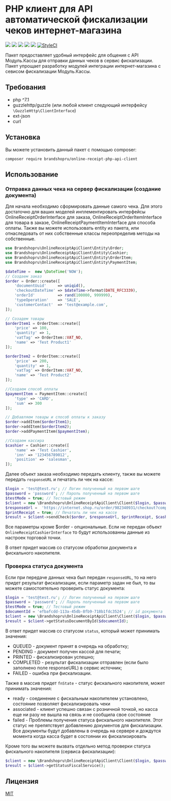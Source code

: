 # PHP клиент для API автоматической фискализации чеков интернет-магазина
[![](https://img.shields.io/packagist/l/Brandshopru/online-receipt-php-api-client.svg?style=flat-square)](https://github.com/Brandshopru/online-receipt-php-api-client/blob/master/LICENSE) 
[![](https://img.shields.io/packagist/dt/Brandshopru/online-receipt-php-api-client.svg?style=flat-square)](https://packagist.org/packages/Brandshopru/online-receipt-php-api-client)
[![](https://img.shields.io/packagist/v/Brandshopru/online-receipt-php-api-client.svg?style=flat-square)](https://packagist.org/packages/Brandshopru/online-receipt-php-api-client)
[![](https://img.shields.io/travis/Brandshopru/online-receipt-php-api-client.svg?style=flat-square)](https://travis-ci.org/Brandshopru/online-receipt-php-api-client)
[![](https://img.shields.io/codecov/c/github/Brandshopru/online-receipt-php-api-client.svg?style=flat-square)](https://codecov.io/gh/Brandshopru/online-receipt-php-api-client)
[![StyleCI](https://styleci.io/repos/98306851/shield?branch=master)](https://styleci.io/repos/98306851)

Пакет предоставляет удобный интерфейс для общения с API Модуль.Кассы для отправки данных чеков в сервис фискализации. 
Пакет упрощает разработку модулей интеграции интернет-магазина с севисом фискализации Модуль.Кассы.


## Требования
* php ^7.1
* guzzlehttp/guzzle (или любой клиент следующий интерфейсу `\GuzzleHttp\ClientInterface`)
* ext-json
* curl

## Установка
Вы можете установить данный пакет с помощью сomposer:

```
composer require brandshopru/online-receipt-php-api-client
```

## Использование

### Отправка данных чека на сервер фискализации (создание документа)
Для начала необходимо сформировать данные самого чека. Для этого достаточно для ваших моделей инплементировать интерфейсы OnlineReceiptOrderInterface для заказа, OnlineReceiptOrderItemInterface для товара в заказе, OnlineReceiptPaymentItemInterface для способа оплаты. Также вы можете использовать entity из пакета, или отнаследовать от них собственные классы переопределив методы на собственные.
```php
use Brandshopru\OnlineReceiptApiClient\Entity\Order;
use Brandshopru\OnlineReceiptApiClient\Entity\Cashier;
use Brandshopru\OnlineReceiptApiClient\Entity\OrderItem;
use Brandshopru\OnlineReceiptApiClient\Entity\PaymentItem;

$dateTime =  new \DateTime('NOW');
// Создаем заказ
$order = Order::create([
    'documentUuid'     => uniqid(),
    'checkoutDateTime' => $dateTime->format(DATE_RFC3339),
    'orderId'          => rand(100000, 999999),
    'typeOperation'    => 'SALE',
    'customerContact'  => 'test@example.com',
]);

// Созадем товары
$orderItem1 = OrderItem::create([
    'price' => 100,
    'quantity' => 1,
    'vatTag' => OrderItem::VAT_NO,
    'name' => 'Test Product1'
]);

$orderItem2 = OrderItem::create([
    'price' => 200,
    'quantity' => 1,
    'vatTag' => OrderItem::VAT_NO,
    'name' => 'Test Product2'
]);

//Создаем способ оплаты
$paymentItem = PaymentItem::create([
    'type' => 'CARD',
    'sum' => 300
]);

// Добавляем товары и способ оплаты к заказу
$order->addItem($orderItem1);
$order->addItem($orderItem2);
$order->addPaymentItem($paymentItem);

//Создаем кассира
$cashier = Cashier::create([
    'name' => 'Test Cashier',
    'inn' => '123456789012',
    'position' => 'salesman',
]);
```

Далее объект заказа необходимо передать клиенту, также вы можете передать `responseURL` и печатать ли чек на кассе:
```php
$login = 'test@test.ru'; // Логин полученный на первом шаге
$password = 'password'; // Пароль полученный на первом шаге
$testMode = true; // Тестовый режим
$client = new \Brandshopru\OnlineReceiptApiClient\Client($login, $password, $testMode);
$responseUrl =  'https://internet.shop.ru/order/982340931/checkout?completed=1';
$printReceipt = true; // Печатать ли чек на кассе
$result = $client->sendCheck($order, $responseUrl, $printReceipt, $cashier);
```
Все параметры кроме $order - опциональные. Если не передан объект `OnlineReceiptCashierInterface` 
то будут использованны данные из настроек торговой точки.

В ответ придет массив со статусом обработки документа и фискального накопителя.

### Проверка статуса документа
Если при передаче данных чека был передан `responseURL`, то на него придет результат фискализации, если параметр задан не был, то вы можете самостоятельно проверить статус документа:
```php
$login = 'test@test.ru'; // Логин полученный на первом шаге
$password = 'password'; // Пароль полученный на первом шаге
$testMode = true; // Тестовый режим
$documentId = 'efbafcdd-113a-45db-8fb9-718b1fdc3524'; // id документа
$client = new \Brandshopru\OnlineReceiptApiClient\Client($login, $password, $testMode);
$result = $client->getStatusDocumentById($documentId);
```
В ответ придет массив со статусом `status`, который может принимать значения:
* QUEUED - документ принят в очередь на обработку;
* PENDING - документ получен кассой для печати;
* PRINTED - фискализирован успешно;
* COMPLETED - результат фискализации отправлен (если было заполнено поле responseURL) в сервис источник;
* FAILED - ошибка при фискализации.


Также в массив придет `fnState` - статус фискального накопителя, может принимать значения:

* ready - соединение с фискальным накопителем установлено, состояние позволяет фискализировать чеки
* associated - клиент успешно связан с розничной точкой, но касса еще ни разу не вышла на связь и не сообщила свое состояние
* failed - Проблемы получения статуса фискального накопителя. Этот статус не препятствует добавлению документов для фискализации. Все документы будут добавлены в очередь на сервере и дождутся момента когда касса будет в состоянии их фискализировать

Кроме того вы можете вызвать отдельно метод проверки статуса фискального накопителя (сервиса фискализации):
```php
$client = new \Brandshopru\OnlineReceiptApiClient\Client($login, $password, $testMode);
$result = $client->getStatusFiscalService();
```
## Лицензия
[MIT](https://raw.githubusercontent.com/Brandshopru/online-receipt-php-api-client/master/LICENSE)
